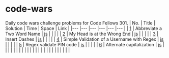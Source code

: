 # code-wars

Daily code wars challenge problems for Code Fellows 301.
| No. |  Title 	|   Solution	|   Time	|   Space	|  Link 	|
|---	|---	|---	|---	|---	|---	|
|   [1](https://www.codewars.com/kata/abbreviate-a-two-word-name)	| Abbreviate a Two Word Name  	|  [js](https://github.com/seattlechem/code-wars/blob/master/abbrevieate-two-word-name/solution.js) 	|   	|   	|   	|
|   [2](https://www.codewars.com/kata/my-head-is-at-the-wrong-end)	|   My Head is at the Wrong End	|  [js](https://github.com/seattlechem/code-wars/blob/master/my-head-is-at-the-wrong-end/solution.js) 	|   	|   	|   	|
|   [3](https://www.codewars.com/kata/insert-dashes)	| Insert Dashes  	|  [js](https://github.com/seattlechem/code-wars/blob/master/insert-dash/solution.js) 	|   	|   	|   	|
|   [4](https://www.codewars.com/kata/simple-validation-of-a-username-with-regex)	|  Simple Validation of a Username with Regex 	|  [js](https://github.com/seattlechem/code-wars/blob/master/validate-user-using-regex/solution.js) 	|   	|   	|   	|
|  [5](https://www.codewars.com/kata/regex-validate-pin-code) 	|  Regex validate PIN code 	|  [js](https://github.com/seattlechem/code-wars/blob/master/lab05/validate-pin/solution.js) 	|   	|   	|   	|
|   [6](https://www.codewars.com/kata/alternate-capitalization)	|  Alternate capitalization 	|  [js](https://github.com/seattlechem/code-wars/blob/master/lab05/alternate-capitalization/solution.js) 	|   	|   	|   	|
|   	|   	|   	|   	|   	|   	|
|   	|   	|   	|   	|   	|   	|
|   	|   	|   	|   	|   	|   	|